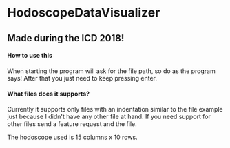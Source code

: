# HodoscopeDataVisualizer

## Made during the ICD 2018!

#### How to use this
When starting the program will ask for the file path, so do as the program says!
After that you just need to keep pressing enter.

#### What files does it supports?
Currently it supports only files with an indentation similar to the file example just because I didn't have any other file at hand. If you need support for other files send a feature request and the file.

The hodoscope used is 15 columns x 10 rows.